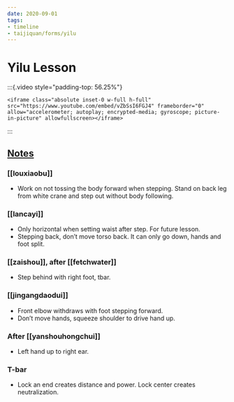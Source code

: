 ```yaml
---
date: 2020-09-01
tags:
- timeline
- taijiquan/forms/yilu
---
```


# Yilu Lesson

:::{.video style="padding-top: 56.25%"}
```{=html}
<iframe class="absolute inset-0 w-full h-full" src="https://www.youtube.com/embed/vZbSsI6FGJ4" frameborder="0" allow="accelerometer; autoplay; encrypted-media; gyroscope; picture-in-picture" allowfullscreen></iframe>
```
:::

## [Notes](http://practicalmethod.com/2020/09/chen-zhonghua-online-lesson-2020-0901-online-video-purchase/)
### [[louxiaobu]]
* Work on not tossing the body forward when stepping. Stand on back leg from white crane and step out without body following.

### [[lancayi]]
* Only horizontal when setting waist after step. For future lesson.
* Stepping back, don’t move torso back. It can only go down, hands and foot split.

### [[zaishou]], after [[fetchwater]]
* Step behind with right foot, tbar.

### [[jingangdaodui]]
* Front elbow withdraws with foot stepping forward.
* Don’t move hands, squeeze shoulder to drive hand up.

### After [[yanshouhongchui]]
* Left hand up to right ear.

### T-bar
* Lock an end creates distance and power. Lock center creates neutralization.

